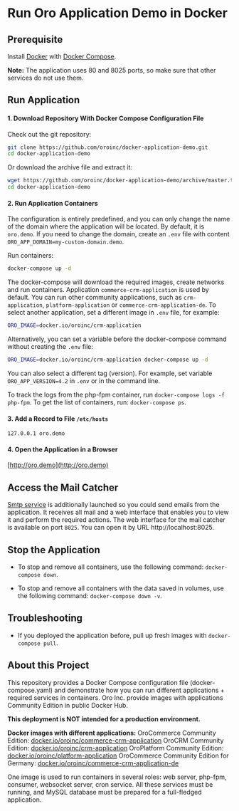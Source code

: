 # Run Oro Application Demo in Docker

## Prerequisite

Install [Docker](https://docs.docker.com/engine/install/) with [Docker Compose](https://docs.docker.com/compose/install/).

**Note:** The application uses 80 and 8025 ports, so make sure that other services do not use them.

## Run Application

#### 1. Download Repository With Docker Compose Configuration File

Check out the git repository:
```bash
git clone https://github.com/oroinc/docker-application-demo.git
cd docker-application-demo
```
Or download the archive file and extract it:
```bash
wget https://github.com/oroinc/docker-application-demo/archive/master.tar.gz -O - | tar -xzf -
cd docker-application-demo
```

#### 2. Run Application Containers

The configuration is entirely predefined, and you can only change the name of the domain where the application will be located. By default, it is `oro.demo`. If you need to change the domain, create an `.env` file with content `ORO_APP_DOMAIN=my-custom-domain.demo`.

Run containers:
```bash
docker-compose up -d
```

The docker-compose will download the required images, create networks and run containers.
Application `commerce-crm-application` is used by default.
You can run other community applications, such as `crm-application`, `platform-application` or `commerce-crm-application-de`.
To select another application, set a different image in `.env` file, for example:
```bash
ORO_IMAGE=docker.io/oroinc/crm-application
```
Alternatively, you can set a variable before the docker-compose command without creating the `.env` file:
```bash
ORO_IMAGE=docker.io/oroinc/crm-application docker-compose up -d
```
You can also select a different tag (version). For example, set variable `ORO_APP_VERSION=4.2` in `.env` or in the command line.

To track the logs from the php-fpm container, run `docker-compose logs -f php-fpm`. To get the list of containers, run: `docker-compose ps`.

#### 3. Add a Record to File `/etc/hosts`

```
127.0.0.1 oro.demo
```

#### 4. Open the Application in a Browser

[http://oro.demo](http://oro.demo)

## Access the Mail Catcher

[Smtp service](https://github.com/mailhog/MailHog) is additionally launched so you could send emails from the application. It receives all mail and a web interface that enables you to view it and perform the required actions. The web interface for the mail catcher is available on port `8025`. You can open it by URL http://localhost:8025.

## Stop the Application

- To stop and remove all containers, use the following command: `docker-compose down`.

- To stop and remove all containers with the data saved in volumes, use the following command: `docker-compose down -v`.

## Troubleshooting

- If you deployed the application before, pull up fresh images with `docker-compose pull`.

## About this Project

This repository provides a Docker Compose configuration file (docker-compose.yaml) and demonstrate how you can run different applications + required services in containers. Oro Inc. provide images with applications Community Edition in public Docker Hub.

**This deployment is NOT intended for a production environment.**

**Docker images with different applications:**
OroCommerce Community Edition: [docker.io/oroinc/commerce-crm-application](https://hub.docker.com/r/oroinc/commerce-crm-application)
OroCRM Community Edition: [docker.io/oroinc/crm-application](https://hub.docker.com/r/oroinc/crm-application)
OroPlatform Community Edition: [docker.io/oroinc/platform-application](https://hub.docker.com/r/oroinc/platform-application)
OroCommerce Community Edition for Germany: [docker.io/oroinc/commerce-crm-application-de](https://hub.docker.com/r/oroinc/commerce-crm-application-de)


One image is used to run containers in several roles: web server, php-fpm, consumer, websocket server, cron service.
All these services must be running, and MySQL database must be prepared for a full-fledged application.
